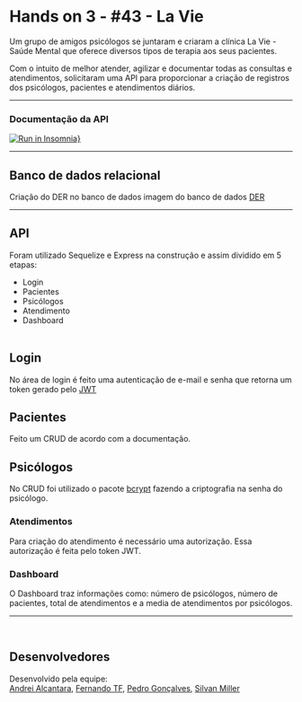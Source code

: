 # **Hands on 3 - #43 - La Vie**

Um grupo de amigos psicólogos se juntaram e criaram a clínica La Vie - Saúde Mental que oferece diversos tipos de terapia aos seus pacientes.

Com o intuito de melhor atender, agilizar e documentar todas as consultas e atendimentos, solicitaram uma API para proporcionar a criação de registros dos psicólogos, pacientes e atendimentos diários.

<hr>

### Documentação da API

[![Run in Insomnia}](https://insomnia.rest/images/run.svg)](https://insomnia.rest/run/?label=La%20Vie%20-%20Sa%C3%BAde%20Mental&uri=https%3A%2F%2Fraw.githubusercontent.com%2Ffroyalt%2FHandsOn-3-CreatingAPI%2Fmaster%2Finsomnia.json)

<hr>

## **Banco de dados relacional**

Criação do DER no banco de dados
imagem do banco de dados [DER](https://prnt.sc/Fxy14MKHD9J6)

<hr>

## **API**

Foram utilizado Sequelize e Express na construção e assim dividido em 5 etapas:
<br>

* Login
* Pacientes
* Psicólogos
* Atendimento
* Dashboard
    <br>
    <br>

## **Login**

No área de login é feito uma autenticação de e-mail e senha que retorna um token gerado pelo [JWT](https://www.npmjs.com/package/jsonwebtoken)

## **Pacientes**

Feito um CRUD de acordo com a documentação.

## **Psicólogos**

No CRUD foi utilizado o pacote [bcrypt](https://www.npmjs.com/package/bcrypt) fazendo a criptografia na senha do psicólogo.

### **Atendimentos**

Para criação do atendimento é necessário uma autorização. Essa autorização é feita pelo token JWT.

### **Dashboard**

O Dashboard traz informações como: número de psicólogos, número de pacientes, total de atendimentos e a media de atendimentos por psicólogos.

<hr>
<br>

## **Desenvolvedores**

Desenvolvido pela equipe:  
[Andrei Alcantara](https://github.com/dreialcantara),
[Fernando TF](https://github.com/froyalt),
[Pedro Gonçalves](https://github.com/pedrogoncaalves),
[Silvan Miller](https://github.com/silvanmiller)
